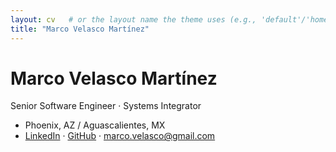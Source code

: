 ```yaml
---
layout: cv   # or the layout name the theme uses (e.g., 'default'/'home'/'resume')
title: "Marco Velasco Martínez"
---
```


<!-- Minimal landing content; the theme's layout will render most of the structure -->
# Marco Velasco Martínez

Senior Software Engineer · Systems Integrator

- Phoenix, AZ / Aguascalientes, MX  
- [LinkedIn](https://www.linkedin.com/in/marco-velascomartinez) · [GitHub](https://github.com/mvmags) · marco.velasco@gmail.com
